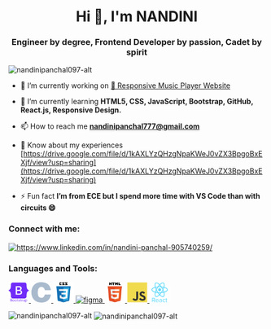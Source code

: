 <h1 align="center">Hi 👋, I'm NANDINI</h1>
<h3 align="center">Engineer by degree, Frontend Developer by passion, Cadet by spirit</h3>

<p align="left"> <img src="https://komarev.com/ghpvc/?username=nandinipanchal097-alt&label=Profile%20views&color=0e75b6&style=flat" alt="nandinipanchal097-alt" /> </p>

- 🔭 I’m currently working on [🎵 Responsive Music Player Website](https://nandinipanchal097-alt.github.io/-codealpha_tasks3/)

- 🌱 I’m currently learning **HTML5, CSS, JavaScript, Bootstrap, GitHub, React.js, Responsive Design.**

- 📫 How to reach me **nandinipanchal777@gmail.com**

- 📄 Know about my experiences [https://drive.google.com/file/d/1kAXLYzQHzgNpaKWeJ0vZX3BpgoBxEXjf/view?usp=sharing](https://drive.google.com/file/d/1kAXLYzQHzgNpaKWeJ0vZX3BpgoBxEXjf/view?usp=sharing)

- ⚡ Fun fact **I’m from ECE but I spend more time with VS Code than with circuits 😄**

<h3 align="left">Connect with me:</h3>
<p align="left">
<a href="https://linkedin.com/in/https://www.linkedin.com/in/nandini-panchal-905740259/" target="blank"><img align="center" src="https://raw.githubusercontent.com/rahuldkjain/github-profile-readme-generator/master/src/images/icons/Social/linked-in-alt.svg" alt="https://www.linkedin.com/in/nandini-panchal-905740259/" height="30" width="40" /></a>
</p>

<h3 align="left">Languages and Tools:</h3>
<p align="left"> <a href="https://getbootstrap.com" target="_blank" rel="noreferrer"> <img src="https://raw.githubusercontent.com/devicons/devicon/master/icons/bootstrap/bootstrap-plain-wordmark.svg" alt="bootstrap" width="40" height="40"/> </a> <a href="https://www.cprogramming.com/" target="_blank" rel="noreferrer"> <img src="https://raw.githubusercontent.com/devicons/devicon/master/icons/c/c-original.svg" alt="c" width="40" height="40"/> </a> <a href="https://www.w3schools.com/css/" target="_blank" rel="noreferrer"> <img src="https://raw.githubusercontent.com/devicons/devicon/master/icons/css3/css3-original-wordmark.svg" alt="css3" width="40" height="40"/> </a> <a href="https://www.figma.com/" target="_blank" rel="noreferrer"> <img src="https://www.vectorlogo.zone/logos/figma/figma-icon.svg" alt="figma" width="40" height="40"/> </a> <a href="https://www.w3.org/html/" target="_blank" rel="noreferrer"> <img src="https://raw.githubusercontent.com/devicons/devicon/master/icons/html5/html5-original-wordmark.svg" alt="html5" width="40" height="40"/> </a> <a href="https://developer.mozilla.org/en-US/docs/Web/JavaScript" target="_blank" rel="noreferrer"> <img src="https://raw.githubusercontent.com/devicons/devicon/master/icons/javascript/javascript-original.svg" alt="javascript" width="40" height="40"/> </a> <a href="https://reactjs.org/" target="_blank" rel="noreferrer"> <img src="https://raw.githubusercontent.com/devicons/devicon/master/icons/react/react-original-wordmark.svg" alt="react" width="40" height="40"/> </a> </p>

<p><img align="left" src="https://github-readme-stats.vercel.app/api/top-langs?username=nandinipanchal097-alt&show_icons=true&locale=en&layout=compact" alt="nandinipanchal097-alt" /></p>

<p>&nbsp;<img align="center" src="https://github-readme-stats.vercel.app/api?username=nandinipanchal097-alt&show_icons=true&locale=en" alt="nandinipanchal097-alt" /></p>



